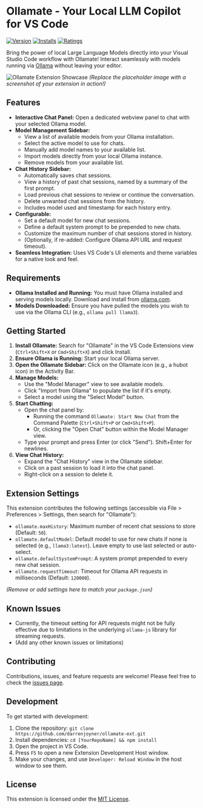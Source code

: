 # Ollamate - Your Local LLM Copilot for VS Code

[![Version](https://img.shields.io/visual-studio-marketplace/v/[YourPublisherName].ollamate-ext.svg?style=flat-square&label=Marketplace)](https://marketplace.visualstudio.com/items?itemName=[YourPublisherName].ollamate-ext)
[![Installs](https://img.shields.io/visual-studio-marketplace/i/[YourPublisherName].ollamate-ext.svg?style=flat-square)](https://marketplace.visualstudio.com/items?itemName=[YourPublisherName].ollamate-ext)
[![Ratings](https://img.shields.io/visual-studio-marketplace/r/[YourPublisherName].ollamate-ext.svg?style=flat-square)](https://marketplace.visualstudio.com/items?itemName=[YourPublisherName].ollamate-ext)

Bring the power of local Large Language Models directly into your Visual Studio Code workflow with Ollamate! Interact seamlessly with models running via [Ollama](https://ollama.com/) without leaving your editor.

![Ollamate Extension Showcase](https://via.placeholder.com/800x400.png?text=Ollamate+Extension+Showcase+Screenshot)
*(Replace the placeholder image with a screenshot of your extension in action!)*

## Features

*   **Interactive Chat Panel:** Open a dedicated webview panel to chat with your selected Ollama model.
*   **Model Management Sidebar:**
    *   View a list of available models from your Ollama installation.
    *   Select the active model to use for chats.
    *   Manually add model names to your available list.
    *   Import models directly from your local Ollama instance.
    *   Remove models from your available list.
*   **Chat History Sidebar:**
    *   Automatically saves chat sessions.
    *   View a history of past chat sessions, named by a summary of the first prompt.
    *   Load previous chat sessions to review or continue the conversation.
    *   Delete unwanted chat sessions from the history.
    *   Includes model used and timestamp for each history entry.
*   **Configurable:**
    *   Set a default model for new chat sessions.
    *   Define a default system prompt to be prepended to new chats.
    *   Customize the maximum number of chat sessions stored in history.
    *   (Optionally, if re-added: Configure Ollama API URL and request timeout).
*   **Seamless Integration:** Uses VS Code's UI elements and theme variables for a native look and feel.

## Requirements

*   **Ollama Installed and Running:** You must have Ollama installed and serving models locally. Download and install from [ollama.com](https://ollama.com/).
*   **Models Downloaded:** Ensure you have pulled the models you wish to use via the Ollama CLI (e.g., `ollama pull llama3`).

## Getting Started

1.  **Install Ollamate:** Search for "Ollamate" in the VS Code Extensions view (`Ctrl+Shift+X` or `Cmd+Shift+X`) and click Install.
2.  **Ensure Ollama is Running:** Start your local Ollama server.
3.  **Open the Ollamate Sidebar:** Click on the Ollamate icon (e.g., a hubot icon) in the Activity Bar.
4.  **Manage Models:**
    *   Use the "Model Manager" view to see available models.
    *   Click "Import from Ollama" to populate the list if it's empty.
    *   Select a model using the "Select Model" button.
5.  **Start Chatting:**
    *   Open the chat panel by:
        *   Running the command `Ollamate: Start New Chat` from the Command Palette (`Ctrl+Shift+P` or `Cmd+Shift+P`).
        *   Or, clicking the "Open Chat" button within the Model Manager view.
    *   Type your prompt and press Enter (or click "Send"). Shift+Enter for newlines.
6.  **View Chat History:**
    *   Expand the "Chat History" view in the Ollamate sidebar.
    *   Click on a past session to load it into the chat panel.
    *   Right-click on a session to delete it.

## Extension Settings

This extension contributes the following settings (accessible via File > Preferences > Settings, then search for "Ollamate"):

*   `ollamate.maxHistory`: Maximum number of recent chat sessions to store (Default: `50`).
*   `ollamate.defaultModel`: Default model to use for new chats if none is selected (e.g., `llama3:latest`). Leave empty to use last selected or auto-select.
*   `ollamate.defaultSystemPrompt`: A system prompt prepended to every new chat session.
*   `ollamate.requestTimeout`: Timeout for Ollama API requests in milliseconds (Default: `120000`).

*(Remove or add settings here to match your `package.json`)*

## Known Issues

*   Currently, the timeout setting for API requests might not be fully effective due to limitations in the underlying `ollama-js` library for streaming requests.
*   (Add any other known issues or limitations)

## Contributing

Contributions, issues, and feature requests are welcome! Please feel free to check the [issues page](https://github.com/darrenjoyner/ollamate-ext/issues).

## Development

To get started with development:

1.  Clone the repository: `git clone https://github.com/darrenjoyner/ollamate-ext.git`
2.  Install dependencies: `cd [YourRepoName] && npm install`
3.  Open the project in VS Code.
4.  Press `F5` to open a new Extension Development Host window.
5.  Make your changes, and use `Developer: Reload Window` in the host window to see them.

## License

This extension is licensed under the [MIT License](LICENSE.md).
